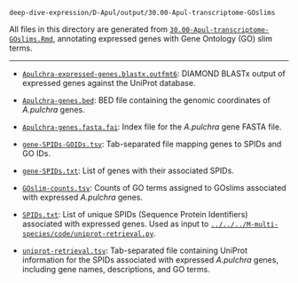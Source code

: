 `deep-dive-expression/D-Apul/output/30.00-Apul-transcriptome-GOslims`

All files in this directory are generated from [`30.00-Apul-transcriptome-GOslims.Rmd`](../../code/30.00-Apul-transcriptome-GOslims.Rmd), annotating expressed genes with Gene Ontology (GO) slim terms.

---

- [`Apulchra-expressed-genes.blastx.outfmt6`](./Apulchra-expressed-genes.blastx.outfmt6): DIAMOND BLASTx output of expressed genes against the UniProt database.

- [`Apulchra-genes.bed`](./Apulchra-genes.bed): BED file containing the genomic coordinates of _A.pulchra_ genes.

- [`Apulchra-genes.fasta.fai`](./Apulchra-genes.fasta.fai): Index file for the _A.pulchra_ gene FASTA file.

- [`gene-SPIDs-GOIDs.tsv`](./gene-SPIDs-GOIDs.tsv): Tab-separated file mapping genes to SPIDs and GO IDs.

- [`gene-SPIDs.txt`](./gene-SPIDs.txt): List of genes with their associated SPIDs.

- [`GOslim-counts.tsv`](./GOslim-counts.tsv): Counts of GO terms assigned to  GOslims associated with expressed _A.pulchra_ genes.

- [`SPIDs.txt`](./SPIDs.txt): List of unique SPIDs (Sequence Protein Identifiers) associated with expressed genes. Used as input to [`../../../M-multi-species/code/uniprot-retrieval.py`](../../../M-multi-species/code/uniprot-retrieval.py).

- [`uniprot-retrieval.tsv`](./uniprot-retrieval.tsv): Tab-separated file containing UniProt information for the SPIDs associated with expressed _A.pulchra_ genes, including gene names, descriptions, and GO terms.